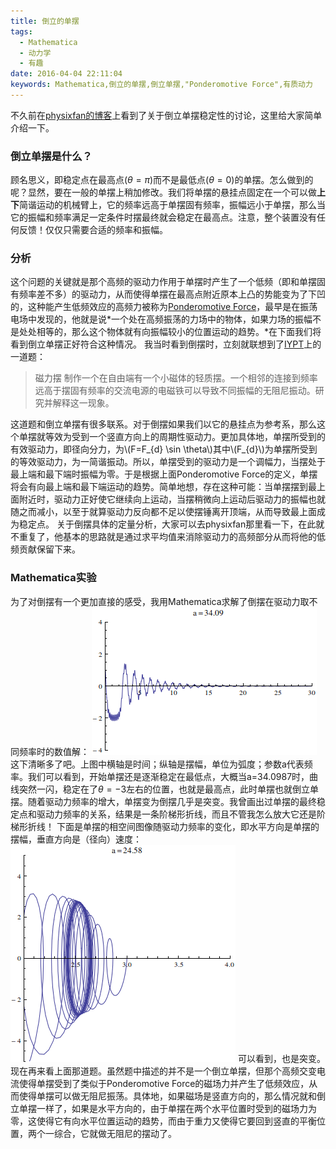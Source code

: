```yaml
---
title: 倒立的单摆
tags:
  - Mathematica
  - 动力学
  - 有趣
date: 2016-04-04 22:11:04
keywords: Mathematica,倒立的单摆,倒立单摆,"Ponderomotive Force",有质动力
---
```


不久前在[physixfan的博客](http://www.physixfan.com/archives/2227)上看到了关于倒立单摆稳定性的讨论，这里给大家简单介绍一下。

### 倒立单摆是什么？

顾名思义，即稳定点在最高点($\theta=\pi$)而不是最低点($\theta=0$)的单摆。怎么做到的呢？显然，要在一般的单摆上稍加修改。我们将单摆的悬挂点固定在一个可以做**上下**简谐运动的机械臂上，它的频率远高于单摆固有频率，振幅远小于单摆，那么当它的振幅和频率满足一定条件时摆最终就会稳定在最高点。注意，整个装置没有任何反馈！仅仅只需要合适的频率和振幅。

### 分析

这个问题的关键就是那个高频的驱动力作用于单摆时产生了一个低频（即和单摆固有频率差不多）的驱动力，从而使得单摆在最高点附近原本上凸的势能变为了下凹的，这种能产生低频效应的高频力被称为[Ponderomotive Force](https://en.wikipedia.org/wiki/Ponderomotive_force)，最早是在振荡电场中发现的，他就是说*一个处在高频振荡的力场中的物体，如果力场的振幅不是处处相等的，那么这个物体就有向振幅较小的位置运动的趋势。*在下面我们将看到倒立单摆正好符合这种情况。
我当时看到倒摆时，立刻就联想到了[IYPT](http://www.iypt.org/Home)上的一道题：

<!-- more -->

> 磁力摆
> 制作一个在自由端有一个小磁体的轻质摆。一个相邻的连接到频率远高于摆固有频率的交流电源的电磁铁可以导致不同振幅的无阻尼振动。研究并解释这一现象。

这道题和倒立单摆有很多联系。对于倒摆如果我们以它的悬挂点为参考系，那么这个单摆就等效为受到一个竖直方向上的周期性驱动力。更加具体地，单摆所受到的有效驱动力，即径向分力，为\\(F=F\_{d} \sin \theta\\)其中\\(F\_{d}\\)为单摆所受到的等效驱动力，为一简谐振动。所以，单摆受到的驱动力是一个调幅力，当摆处于最上端和最下端时振幅为零。于是根据上面Ponderomotive Force的定义，单摆将会有向最上端和最下端运动的趋势。简单地想，存在这种可能：当单摆摆到最上面附近时，驱动力正好使它继续向上运动，当摆稍微向上运动后驱动力的振幅也就随之而减小，以至于就算驱动力反向都不足以使摆锤离开顶端，从而导致最上面成为稳定点。
关于倒摆具体的定量分析，大家可以去physixfan那里看一下，在此就不重复了，他基本的思路就是通过求平均值来消除驱动力的高频部分从而将他的低频贡献保留下来。

### Mathematica实验
为了对倒摆有一个更加直接的感受，我用Mathematica求解了倒摆在驱动力取不同频率时的数值解：
![摆幅-时间图](/uploads/RP_x-t.gif)
这下清晰多了吧。上图中横轴是时间；纵轴是摆幅，单位为弧度；参数a代表频率。我们可以看到，开始单摆还是逐渐稳定在最低点，大概当a=34.0987时，曲线突然一闪，稳定在了$\theta=-3$左右的位置，也就是最高点，此时单摆也就倒立单摆。随着驱动力频率的增大，单摆变为倒摆几乎是突变。我曾画出过单摆的最终稳定点和驱动力频率的关系，结果是一条阶梯形折线，而且不管我怎么放大它还是阶梯形折线！
下面是单摆的相空间图像随驱动力频率的变化，即水平方向是单摆的摆幅，垂直方向是（径向）速度：
![相空间图形](/uploads/RP-x-vx.gif)
可以看到，也是突变。
现在再来看上面那道题。虽然题中描述的并不是一个倒立单摆，但那个高频交变电流使得单摆受到了类似于Ponderomotive Force的磁场力并产生了低频效应，从而使得单摆可以做无阻尼振荡。具体地，如果磁场是竖直方向的，那么情况就和倒立单摆一样了，如果是水平方向的，由于单摆在两个水平位置时受到的磁场力为零，这使得它有向水平位置运动的趋势，而由于重力又使得它要回到竖直的平衡位置，两个一综合，它就做无阻尼的摆动了。
